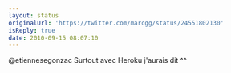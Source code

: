 ```yaml
---
layout: status
originalUrl: 'https://twitter.com/marcgg/status/24551802130'
isReply: true
date: 2010-09-15 08:07:10
---
```


@etiennesegonzac Surtout avec Heroku j'aurais dit ^^
